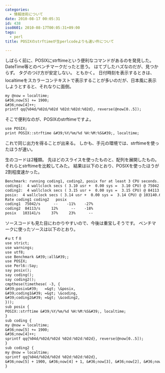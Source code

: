 ```yaml
---
categories:
  - 情報技術について
date: 2010-08-17 00:05:31
id: 438
iso8601: 2010-08-17T00:05:31+09:00
tags:
  - perl
title: POSIXのstrftimeが生perlcodeよりも速い件について

---
```


しばらく前に、POSIXにstrftimeという便利なコマンドがあるのを発見した。
DateTime等とのベンチマークだったと思う。
はてブしたハズなのだが、見つからず。
タグのつけ方が安定しない&#133;。
ともかく。
日付時刻を表示するときは、localtimeをスカラーコンテキストで表示することが多いのだが、日本風に表示しようとすると、それなりに面倒。
```default
my @now = localtime;
&#36;now[5] += 1900;
&#36;now[4]++;
printf qq{%04d/%02d/%02d %02d:%02d:%02d}, reverse(@now[0..5]);
```
そこで便利なのが、POSIXのstrftimeですよ。
```default
use POSIX;
print POSIX::strftime &#39;%Y/%m/%d %H:%M:%S&#39;, localtime;
```
これで同じ出力を得ることが出来る。
しかも、手元の環境では、strftimeを使ったほうが速い。


生のコードは2種類。
先ほどのスライスを使ったものと、配列を展開したもの。
それらとstrftimeを比較してみた。
結果は以下のとおり、POSIXを使ったほうが2割程度速かった。
```default
Benchmark: running coding1, coding2, posix for at least 3 CPU seconds...
coding1:  4 wallclock secs ( 3.10 usr +  0.00 sys =  3.10 CPU) @ 75042.20/s (n=232931)
coding2:  4 wallclock secs ( 3.15 usr +  0.00 sys =  3.15 CPU) @ 84113.30/s (n=265041)
posix:  4 wallclock secs ( 3.14 usr +  0.00 sys =  3.14 CPU) @ 103140.63/s (n=323449)
Rate coding1 coding2   posix
coding1  75042/s      --    -11%    -27%
coding2  84113/s     12%      --    -18%
posix   103141/s     37%     23%      --
```
ソースコードも見た目にわかりやすいので、今後は重宝しそうです。
ベンチマークに使ったソースは以下のとおり。
```default
#ｕｔｆ８
use strict;
use warnings;
use utf8;
use Benchmark &#39;:all&#39;;
use POSIX;
use Perl6::Say;
say posix();
say coding();
say coding2();
cmpthese(timethese( -3, {
&#39;posix&#39;   =&gt; \&posix,
&#39;coding1&#39; =&gt; \&coding,
&#39;coding2&#39; =&gt; \&coding2,
}));
sub posix {
POSIX::strftime &#39;%Y/%m/%d %H:%M:%S&#39;, localtime;
}
sub coding {
my @now = localtime;
&#36;now[5] += 1900;
&#36;now[4]++;
sprintf qq{%04d/%02d/%02d %02d:%02d:%02d}, reverse(@now[0..5]);
}
sub coding2 {
my @now = localtime;
sprintf qq{%04d/%02d/%02d %02d:%02d:%02d},
&#36;now[5] + 1900, &#36;now[4] + 1, &#36;now[3], &#36;now[2], &#36;now[1], &#36;now[0];
}
```
    	